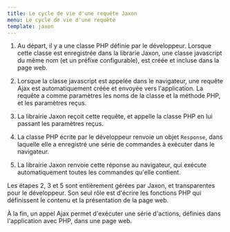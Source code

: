 ```yaml
---
title: Le cycle de vie d'une requête Jaxon
menu: Le cycle de vie d'une requête
template: jaxon
---
```


1. Au départ, il y a une classe PHP définie par le développeur. Lorsque cette classe est enregistrée dans la librarie Jaxon, une classe javascript du même nom (et un préfixe configurable), est créée et incluse dans la page web.

2. Lorsque la classe javascript est appelée dans le navigateur, une requête Ajax est automatiquement créée et envoyée vers l'application. La requête a comme paramètres les noms de la classe et la méthode PHP, et les paramètres reçus.

3. La librairie Jaxon reçoit cette requête, et appelle la classe PHP en lui passant les paramètres reçus.<br/>

4. La classe PHP écrite par le développeur renvoie un objet `Response`, dans laquelle elle a enregistré une série de commandes à exécuter dans le navigateur.

5. La librairie Jaxon renvoie cette réponse au navigateur, qui exécute automatiquement toutes les commandes qu'elle contient.

Les étapes 2, 3 et 5 sont entièrement gérées par Jaxon, et transparentes pour le développeur.
Son seul rôle est d'écrire les fonctions PHP qui définissent le contenu et la présentation de la page web.

&Agrave; la fin, un appel Ajax permet d'exécuter une série d'actions, définies dans l'application avec PHP, dans une page web.
